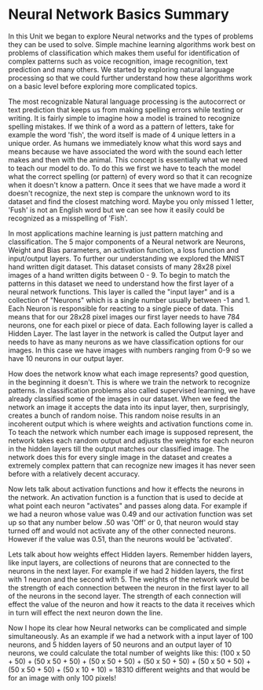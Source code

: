 <h1>Neural Network Basics Summary</h1>

In this Unit we began to explore Neural networks and the types of problems they can be used to solve. Simple machine learning algorithms work best on problems of classification which makes them useful for identification of complex patterns such as voice recognition, image recognition, text prediction and many others. We started by exploring natural language processing so that we could further understand how these algorithms work on a basic level before exploring more complicated topics. 

The most recognizable Natural language processing is the autocorrect or text prediction that keeps us from making spelling errors while texting or writing. It is fairly simple to imagine how a model is trained to recognize spelling mistakes. If we think of a word as a pattern of letters, take for example the word 'fish', the word itself is made of 4 unique letters in a unique order. As humans we immediately know what this word says and means because we have associated the word with the sound each letter makes and then with the animal. This concept is essentially what we need to teach our model to do. To do this we first we have to teach the model what the correct spelling (or pattern) of every word so that it can recognize when it doesn't know a pattern. Once it sees that we have made a word it doesn't recognize, the next step is compare the unknown word to its dataset and find the closest matching word. Maybe you only missed 1 letter, 'Fush' is not an English word but we can see how it easily could be recognized as a misspelling of 'Fish'. 

In most applications machine learning is just pattern matching and classification. The 5 major components of a Neural network are Neurons, Weight and Bias parameters, an activation function, a loss function and input/output layers. To further our understanding we explored the MNIST hand written digit dataset. This dataset consists of many 28x28 pixel images of a hand written digits between 0 - 9. To begin to match the patterns in this dataset we need to understand how the first layer of a neural network functions. This layer is called the "input layer" and is a collection of "Neurons" which is a single number usually between -1 and 1. Each Neuron is responsible for reacting to a single piece of data. This means that for our 28x28 pixel images our first layer needs to have 784 neurons, one for each pixel or piece of data. Each following layer is called a Hidden Layer. The last layer in the network is called the Output layer and needs to have as many neurons as we have classification options for our images. In this case we have images with numbers ranging from 0-9 so we have 10 neurons in our output layer. 

How does the network know what each image represents? good question, in the beginning it doesn't. This is where we train the network to recognize patterns. In classification problems also called supervised learning, we have already classified some of the images in our dataset. When we feed the network an image it accepts the data into its input layer, then, surprisingly, creates a bunch of random noise. This random noise results in an incoherent output which is where weights and activation functions come in. To teach the network which number each image is supposed represent, the network takes each random output and adjusts the weights for each neuron in the hidden layers till the output matches our classified image. The network does this for every single image in the dataset and creates a extremely complex pattern that can recognize new images it has never seen before with a relatively decent accuracy.

Now lets talk about activation functions and how it effects the neurons in the network. An activation function is a function that is used to decide at what point each neuron "activates" and passes along data. For example if we had a neuron whose value was 0.49 and our activation function was set up so that any number below .50 was 'Off' or 0, that neuron would stay turned off and would not activate any of the other connected neurons. However if the value was 0.51, than the neurons would be 'activated'. 

Lets talk about how weights effect Hidden layers. Remember hidden layers, like input layers,  are collections of neurons that are connected to the neurons in the next layer. For example if we had 2 hidden layers, the first with 1 neuron and the second with 5. The weights of the network would be the strength of each connection between the neuron in the first layer to all of the neurons in the second layer. The strength of each connection will effect the value of the neuron and how it reacts to the data it receives which in turn will effect the next neuron down the line. 

Now I hope its clear how Neural networks can be complicated and simple simultaneously. As an example if we had a network with a input layer of 100 neurons, and 5 hidden layers of 50 neurons and an output layer of 10 neurons, we could calculate the total number of weights like this: (100 x 50 + 50) + (50 x 50 + 50) + (50 x 50 + 50) + (50 x 50 + 50) + (50 x 50 + 50) + (50 x 50 + 50) + (50 x 10 + 10) = 18310 different weights and that would be for an image with only 100 pixels!
